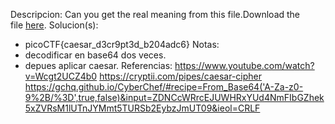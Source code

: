 
Descripcion:
Can you get the real meaning from this file.Download the file [here](https://artifacts.picoctf.net/c_titan/3/enc_flag).
Solucion(s):
- picoCTF{caesar_d3cr9pt3d_b204adc6}
Notas:
- decodificar en base64 dos veces.
- depues aplicar caesar.
Referencias:
https://www.youtube.com/watch?v=Wcgt2UCZ4b0
https://cryptii.com/pipes/caesar-cipher
https://gchq.github.io/CyberChef/#recipe=From_Base64('A-Za-z0-9%2B/%3D',true,false)&input=ZDNCcWRrcEJUWHRxYUd4NmFIbGZhek5xZVRsM1lUTnJYMmt5TURSb2EybzJmUT09&ieol=CRLF